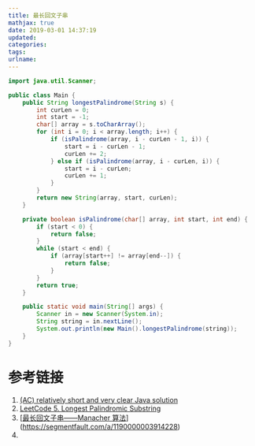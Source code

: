 ```yaml
---
title: 最长回文子串
mathjax: true
date: 2019-03-01 14:37:19
updated:
categories:
tags:
urlname:
---
```




<!-- more -->

```java
import java.util.Scanner;

public class Main {
    public String longestPalindrome(String s) {
        int curLen = 0;
        int start = -1;
        char[] array = s.toCharArray();
        for (int i = 0; i < array.length; i++) {
            if (isPalindrome(array, i - curLen - 1, i)) {
                start = i - curLen - 1;
                curLen += 2;
            } else if (isPalindrome(array, i - curLen, i)) {
                start = i - curLen;
                curLen += 1;
            }
        }
        return new String(array, start, curLen);
    }

    private boolean isPalindrome(char[] array, int start, int end) {
        if (start < 0) {
            return false;
        }
        while (start < end) {
            if (array[start++] != array[end--]) {
                return false;
            }
        }
        return true;
    }

    public static void main(String[] args) {
        Scanner in = new Scanner(System.in);
        String string = in.nextLine();
        System.out.println(new Main().longestPalindrome(string));
    }
}
```



# 参考链接

1. [(AC) relatively short and very clear Java solution](https://leetcode.com/problems/longest-palindromic-substring/discuss/3060/ac-relatively-short-and-very-clear-java-solution)
2. [LeetCode 5. Longest Palindromic Substring](https://leetcode.com/problems/longest-palindromic-substring/)
3. [[最长回文子串——Manacher 算法](https://segmentfault.com/a/1190000003914228)](https://segmentfault.com/a/1190000003914228)
4. 